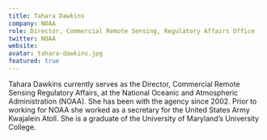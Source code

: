 ```yaml
---
title: Tahara Dawkins
company: NOAA
role: Director, Commercial Remote Sensing, Regulatory Affairs Office
twitter: NOAA
website: 
avatar: tahara-dawkins.jpg
featured: true
---
```

Tahara Dawkins currently serves as the Director, Commercial Remote Sensing Regulatory Affairs, at the National Oceanic and Atmospheric Administration (NOAA). She has been with the agency since 2002. Prior to working for NOAA she worked as a secretary for the United States Army Kwajalein Atoll. She is a graduate of the University of Maryland’s University College.
